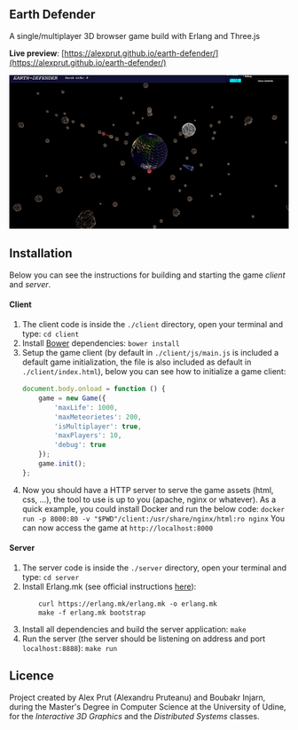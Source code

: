 Earth Defender
--------------
A single/multiplayer 3D browser game build with Erlang and Three.js

__Live preview__: [https://alexprut.github.io/earth-defender/](https://alexprut.github.io/earth-defender/)

![Demo - Earth Defender](https://github.com/alexprut/earth-defender/raw/master/img/demo.png)


## Installation
Below you can see the instructions for building and starting the game _client_ and _server_.

#### Client
1. The client code is inside the ```./client``` directory, open your terminal and type:
    ```cd client```
2. Install [Bower](https://bower.io/) dependencies:
    ```bower install```
3. Setup the game client (by default in ```./client/js/main.js``` is included a default game initialization, the file is also included as default in ```./client/index.html```), below you can see how to initialize a game client:
    ```javascript
    document.body.onload = function () {
        game = new Game({
            'maxLife': 1000,
            'maxMeteorietes': 200,
            'isMultiplayer': true,
            'maxPlayers': 10,
            'debug': true
        });
        game.init();
    };
    ```
4. Now you should have a HTTP server to serve the game assets (html, css, ...), the tool to use is up to you (apache, nginx or whatever). As a quick example, you could install Docker and run the below code:
    ```docker run -p 8000:80 -v "$PWD"/client:/usr/share/nginx/html:ro nginx```
    You can now access the game at ```http://localhost:8000```

#### Server
1. The server code is inside the ```./server``` directory, open your terminal and type:
    ```cd server```
2. Install Erlang.mk (see official instructions [here](https://erlang.mk/guide/installation.html)):
    ```
        curl https://erlang.mk/erlang.mk -o erlang.mk
        make -f erlang.mk bootstrap
    ```
3. Install all dependencies and build the server application:
    ```make```
4. Run the server (the server should be listening on address and port ```localhost:8888```):
    ```make run```


Licence
-------
Project created by Alex Prut (Alexandru Pruteanu) and Boubakr Injarn, during the Master's Degree in Computer Science
at the University of Udine, for the _Interactive 3D Graphics_ and the _Distributed Systems_ classes.
